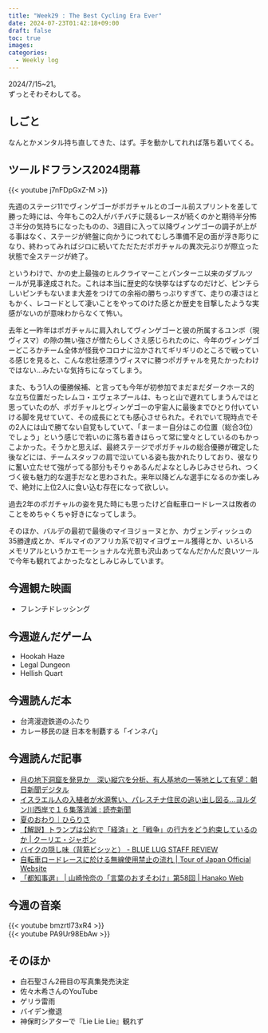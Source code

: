 ```yaml
---
title: "Week29 : The Best Cycling Era Ever"
date: 2024-07-23T01:42:18+09:00
draft: false
toc: true
images:
categories:
  - Weekly log
---
```


2024/7/15~21。  
ずっとそわそわしてる。

<!--more-->

## しごと

なんとかメンタル持ち直してきた、はず。手を動かしてれれば落ち着いてくる。

## ツールドフランス2024閉幕

{{< youtube j7nFDpGxZ-M >}}  

先週のステージ11でヴィンゲゴーがポガチャルとのゴール前スプリントを差して勝った時には、今年もこの2人がバチバチに競るレースが続くのかと期待半分怖さ半分の気持ちになったものの、3週目に入って以降ヴィンゲゴーの調子が上がる事はなく、ステージが終盤に向かうにつれてむしろ準備不足の面が浮き彫りになり、終わってみればジロに続いてただただポガチャルの異次元ぶりが際立った状態で全ステージが終了。

というわけで、かの史上最強のヒルクライマーことパンターニ以来のダブルツールが見事達成された。これは本当に歴史的な快挙なはずなのだけど、ピンチらしいピンチもないまま大差をつけての余裕の勝ちっぷりすぎて、走りの凄さはともかく、レコードとして凄いことをやってのけた感とか歴史を目撃したような実感がないのが意味わからなくて怖い。

去年と一昨年はポガチャルに肩入れしてヴィンゲゴーと彼の所属するユンボ（現ヴィスマ）の隙の無い強さが憎たらしくさえ感じられたのに、今年のヴィンゲゴーどころかチーム全体が怪我やコロナに泣かされてギリギリのところで戦っている感じを見ると、こんな悲壮感漂うヴィスマに勝つポガチャルを見たかったわけではない…みたいな気持ちになってしまう。

また、もう1人の優勝候補、と言っても今年が初参加でまだまだダークホース的な立ち位置だったレムコ・エヴェネプールは、もっと山で遅れてしまうんではと思っていたのが、ポガチャルとヴィンゲゴーの宇宙人に最後までひとり付いていける脚を見せていて、その成長にとても感心させられた。それでいて現時点でその2人には山で勝てない自覚もしていて、「まーまー自分はこの位置（総合3位）でしょう」という感じで若いのに落ち着きはらって常に堂々としているのもかっこよかった。そうかと思えば、最終ステージでポガチャルの総合優勝が確定した後などには、チームスタッフの肩で泣いている姿も抜かれたりしており、彼なりに奮い立たせて強がってる部分もそりゃあるんだよなとしみじみさせられ、つくづく彼も魅力的な選手だなと思わされた。来年以降どんな選手になるのか楽しみで、絶対に上位2人に食い込む存在になって欲しい。

過去2年のポガチャルの姿を見た時にも思ったけど自転車ロードレースは敗者のことをめちゃくちゃ好きになってしまう。

そのほか、バルデの最初で最後のマイヨジョーヌとか、カヴェンディッシュの35勝達成とか、ギルマイのアフリカ系で初マイヨヴェール獲得とか、いろいろメモリアルというかエモーショナルな光景も沢山あってなんだかんだ良いツールで今年も観れてよかったなとしみじみしています。

## 今週観た映画

- フレンチドレッシング

## 今週遊んだゲーム

- Hookah Haze
- Legal Dungeon
- Hellish Quart

## 今週読んだ本

- 台湾漫遊鉄道のふたり
- カレー移民の謎 日本を制覇する「インネパ」

## 今週読んだ記事

- [月の地下洞窟を発見か　深い縦穴を分析、有人基地の一等地として有望：朝日新聞デジタル](https://digital.asahi.com/articles/ASS7F140BS7FPLBJ00HM.html)
- [イスラエル人の入植者が水源奪い、パレスチナ住民の追い出し図る…ヨルダン川西岸で１６集落消滅 : 読売新聞](https://www.yomiuri.co.jp/world/20240716-OYT1T50157/)
- [夏のおわり｜ひらりさ](https://note.com/hirarisa_lv0/n/n9367f09653ed)
- [【解説】トランプは公約で「経済」と「戦争」の行方をどう約束しているのか | クーリエ・ジャポン](https://courrier.jp/news/archives/370676/)
- [バイクの隠し味（背筋ビシッと） - BLUE LUG STAFF REVIEW](https://bluelug.com/blog/review/152892/)
- [自転車ロードレースに於ける無線使用禁止の流れ | Tour of Japan Official Website](https://toj.co.jp/?tid=102345)
- [「都知事選」 | 山崎怜奈の「言葉のおすそわけ」第58回 | Hanako Web](https://hanako.tokyo/learn/440817/)

## 今週の音楽

{{< youtube bmzrtl73xR4 >}}  
{{< youtube PA9Ur98EbAw >}}

## そのほか

- 白石聖さん2冊目の写真集発売決定
- 佐々木希さんのYouTube
- ゲリラ雷雨
- バイデン撤退
- 神保町シアターで『Lie Lie Lie』観れず